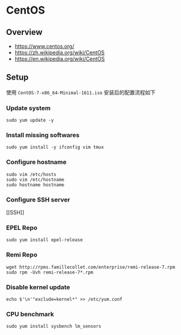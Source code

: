 # CentOS


## Overview

- https://www.centos.org/
- https://zh.wikipedia.org/wiki/CentOS
- https://en.wikipedia.org/wiki/CentOS


## Setup

使用 `CentOS-7-x86_64-Minimal-1611.iso` 安装后的配置流程如下

### Update system

    sudo yum update -y

### Install missing softwares

    sudo yum install -y ifconfig vim tmux

### Configure hostname

    sudo vim /etc/hosts
    sudo vim /etc/hostname
    sudo hostname hostname

### Configure SSH server

[[SSH]]

### EPEL Repo

    sudo yum install epel-release

### Remi Repo

    wget http://rpms.famillecollet.com/enterprise/remi-release-7.rpm
    sudo rpm -Uvh remi-release-7*.rpm

### Disable kernel update

    echo $'\n'"exclude=kernel*" >> /etc/yum.conf

### CPU benchmark

    sudo yum install sysbench lm_sensors
